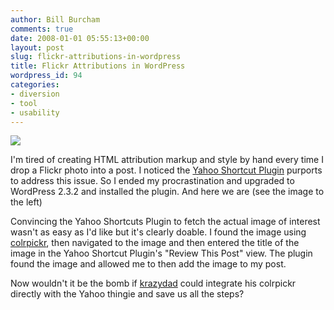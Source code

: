 ```yaml
---
author: Bill Burcham
comments: true
date: 2008-01-01 05:55:13+00:00
layout: post
slug: flickr-attributions-in-wordpress
title: Flickr Attributions in WordPress
wordpress_id: 94
categories:
- diversion
- tool
- usability
---
```


![](http://farm1.static.flickr.com/1/791388_8b89845fea_m.jpg)


I'm tired of creating HTML attribution markup and style by hand every time I drop a Flickr photo into a post. I noticed the [Yahoo Shortcut Plugin](http://www.searchenginejournal.com/yahoo-shortcuts-wordpress-plugin/6102/) purports to address this issue. So I ended my procrastination and upgraded to WordPress 2.3.2 and installed the plugin. And here we are (see the image to the left)




Convincing the Yahoo Shortcuts Plugin to fetch the actual image of interest wasn't as easy as I'd like but it's clearly doable. I found the image using [colrpickr](http://www.krazydad.com/colrpickr/), then navigated to the image and then entered the title of the image in the Yahoo Shortcut Plugin's "Review This Post" view. The plugin found the image and allowed me to then add the image to my post.




Now wouldn't it be the bomb if [krazydad](http://www.krazydad.com) could integrate his colrpickr directly with the Yahoo thingie and save us all the steps?
